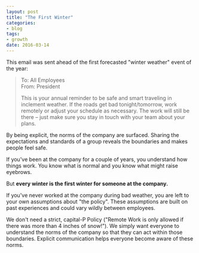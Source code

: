 ```yaml
---
layout: post
title: "The First Winter"
categories:
- blog
tags:
- growth
date: 2016-03-14
---
```


This email was sent ahead of the first forecasted "winter weather" event of the year:

> To: All Employees  
From: President
> 
> This is your annual reminder to be safe and smart traveling in inclement weather. If the roads get bad tonight/tomorrow, work remotely or adjust your schedule as necessary. The work will still be there – just make sure you stay in touch with your team about your plans.

By being explicit, the norms of the company are surfaced. Sharing the expectations and standards of a group reveals the boundaries and makes people feel safe.

If you've been at the company for a couple of years, you understand how things work. You know what is normal and you know what might raise eyebrows.

But **every winter is the first winter for someone at the company.**

If you've never worked at the company during bad weather, you are left to your own assumptions about "the policy". These assumptions are built on past experiences and could vary wildly between employees.

We don't need a strict, capital-P Policy ("Remote Work is only allowed if there was more than 4 inches of snow!"). We simply want everyone to understand the norms of the company so that they can act within those boundaries. Explicit communication helps everyone become aware of these norms.